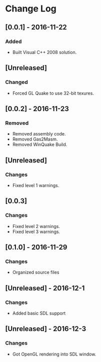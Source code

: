 # Change Log

## [0.0.1] - 2016-11-22
### Added
- Built Visual C++ 2008 solution.

## [Unreleased]
### Changed
- Forced GL Quake to use 32-bit texures.

## [0.0.2] - 2016-11-23
### Removed
- Removed assembly code.
- Removed Gas2Masm.
- Removed WinQuake Build.

## [Unreleased]
### Changes
- Fixed level 1 warnings.

## [0.0.3]
### Changes
- Fixed level 2 warnings.
- Fixed level 3 warnings.

## [0.1.0] - 2016-11-29
### Changes
- Organized source files

## [Unreleased] - 2016-12-1
### Changes
- Added basic SDL support

## [Unreleased] - 2016-12-3
### Changes
- Got OpenGL rendering into SDL window.